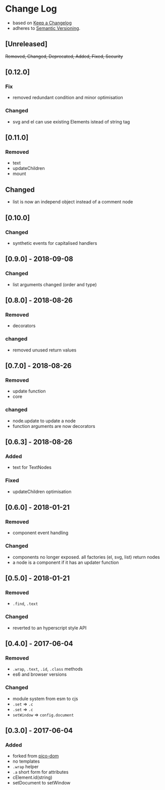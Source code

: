 # Change Log

- based on [Keep a Changelog](http://keepachangelog.com/)
- adheres to [Semantic Versioning](http://semver.org/).

## [Unreleased]
~~Removed, Changed, Deprecated, Added, Fixed, Security~~

## [0.12.0]
### Fix
- removed redundant condition and minor optimisation
### Changed
- svg and el can use existing Elements istead of string tag


## [0.11.0]
### Removed
- text
- updateChildren
- mount

## Changed
- list is now an independ object instead of a comment node

## [0.10.0]
### Changed
- synthetic events for capitalised handlers

## [0.9.0] - 2018-09-08
### Changed
- list arguments changed (order and type)

## [0.8.0] - 2018-08-26
### Removed
- decorators

### changed
- removed unused return values

## [0.7.0] - 2018-08-26
### Removed
- update function
- core

### changed
- node.update to update a node
- function arguments are now decorators

## [0.6.3] - 2018-08-26
### Added
- text for TextNodes

### Fixed
- updateChildren optimisation

## [0.6.0] - 2018-01-21
### Removed
- component event handling

### Changed
- components no longer exposed. all factories (el, svg, list) return nodes
- a node is a component if it has an updater function

## [0.5.0] - 2018-01-21
### Removed
- `.find`, `.text`

### Changed
- reverted to an hyperscript style API

## [0.4.0] - 2017-06-04
### Removed
- `.wrap`, `.text`, `.id`, `.class` methods
- es6 and browser versions

### Changed
- module system from esm to cjs
- `.set` => `.c`
- `.set` => `.c`
- `setWindow` => `config.document`

## [0.3.0] - 2017-06-04
### Added
- forked from [pico-dom](https://www.npmjs.com/package/pico-dom)
- no templates
- `.wrap` helper
- `.a` short form for attributes
- cElement.id(string)
- setDocument to setWindow
